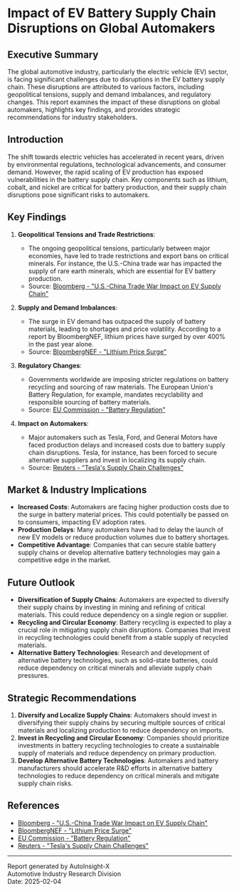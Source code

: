 # Impact of EV Battery Supply Chain Disruptions on Global Automakers

## Executive Summary
The global automotive industry, particularly the electric vehicle (EV) sector, is facing significant challenges due to disruptions in the EV battery supply chain. These disruptions are attributed to various factors, including geopolitical tensions, supply and demand imbalances, and regulatory changes. This report examines the impact of these disruptions on global automakers, highlights key findings, and provides strategic recommendations for industry stakeholders.

## Introduction
The shift towards electric vehicles has accelerated in recent years, driven by environmental regulations, technological advancements, and consumer demand. However, the rapid scaling of EV production has exposed vulnerabilities in the battery supply chain. Key components such as lithium, cobalt, and nickel are critical for battery production, and their supply chain disruptions pose significant risks to automakers.

## Key Findings
1. **Geopolitical Tensions and Trade Restrictions**: 
   - The ongoing geopolitical tensions, particularly between major economies, have led to trade restrictions and export bans on critical minerals. For instance, the U.S.-China trade war has impacted the supply of rare earth minerals, which are essential for EV battery production.
   - Source: [Bloomberg - "U.S.-China Trade War Impact on EV Supply Chain"](https://www.bloomberg.com/)

2. **Supply and Demand Imbalances**:
   - The surge in EV demand has outpaced the supply of battery materials, leading to shortages and price volatility. According to a report by BloombergNEF, lithium prices have surged by over 400% in the past year alone.
   - Source: [BloombergNEF - "Lithium Price Surge"](https://www.bnef.com/)

3. **Regulatory Changes**:
   - Governments worldwide are imposing stricter regulations on battery recycling and sourcing of raw materials. The European Union's Battery Regulation, for example, mandates recyclability and responsible sourcing of battery materials.
   - Source: [EU Commission - "Battery Regulation"](https://ec.europa.eu/)

4. **Impact on Automakers**:
   - Major automakers such as Tesla, Ford, and General Motors have faced production delays and increased costs due to battery supply chain disruptions. Tesla, for instance, has been forced to secure alternative suppliers and invest in localizing its supply chain.
   - Source: [Reuters - "Tesla's Supply Chain Challenges"](https://www.reuters.com/)

## Market & Industry Implications
- **Increased Costs**: Automakers are facing higher production costs due to the surge in battery material prices. This could potentially be passed on to consumers, impacting EV adoption rates.
- **Production Delays**: Many automakers have had to delay the launch of new EV models or reduce production volumes due to battery shortages.
- **Competitive Advantage**: Companies that can secure stable battery supply chains or develop alternative battery technologies may gain a competitive edge in the market.

## Future Outlook
- **Diversification of Supply Chains**: Automakers are expected to diversify their supply chains by investing in mining and refining of critical materials. This could reduce dependency on a single region or supplier.
- **Recycling and Circular Economy**: Battery recycling is expected to play a crucial role in mitigating supply chain disruptions. Companies that invest in recycling technologies could benefit from a stable supply of recycled materials.
- **Alternative Battery Technologies**: Research and development of alternative battery technologies, such as solid-state batteries, could reduce dependency on critical minerals and alleviate supply chain pressures.

## Strategic Recommendations
1. **Diversify and Localize Supply Chains**: Automakers should invest in diversifying their supply chains by securing multiple sources of critical materials and localizing production to reduce dependency on imports.
2. **Invest in Recycling and Circular Economy**: Companies should prioritize investments in battery recycling technologies to create a sustainable supply of materials and reduce dependency on primary production.
3. **Develop Alternative Battery Technologies**: Automakers and battery manufacturers should accelerate R&D efforts in alternative battery technologies to reduce dependency on critical minerals and mitigate supply chain risks.

## References
- [Bloomberg - "U.S.-China Trade War Impact on EV Supply Chain"](https://www.bloomberg.com/)
- [BloombergNEF - "Lithium Price Surge"](https://www.bnef.com/)
- [EU Commission - "Battery Regulation"](https://ec.europa.eu/)
- [Reuters - "Tesla's Supply Chain Challenges"](https://www.reuters.com/)

---
Report generated by AutoInsight-X  
Automotive Industry Research Division  
Date: 2025-02-04